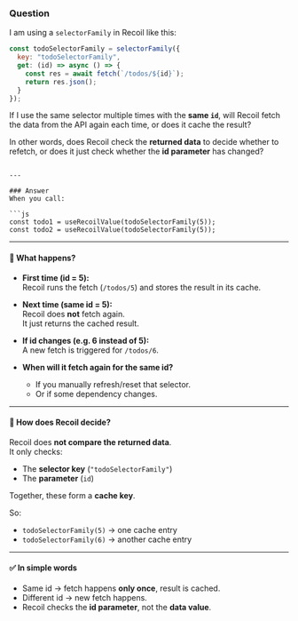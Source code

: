 ### Question
I am using a `selectorFamily` in Recoil like this:

```js
const todoSelectorFamily = selectorFamily({
  key: "todoSelectorFamily",
  get: (id) => async () => {
    const res = await fetch(`/todos/${id}`);
    return res.json();
  }
});
```

If I use the same selector multiple times with the **same `id`**, will Recoil fetch the data from the API again each time, or does it cache the result?

In other words, does Recoil check the **returned data** to decide whether to refetch, or does it just check whether the **id parameter** has changed?
```

---

### Answer
When you call:

```js
const todo1 = useRecoilValue(todoSelectorFamily(5));
const todo2 = useRecoilValue(todoSelectorFamily(5));
```

---

#### 🔹 What happens?

- **First time (id = 5):**  
  Recoil runs the fetch (`/todos/5`) and stores the result in its cache.

- **Next time (same id = 5):**  
  Recoil does **not** fetch again.  
  It just returns the cached result.

- **If id changes (e.g. 6 instead of 5):**  
  A new fetch is triggered for `/todos/6`.

- **When will it fetch again for the same id?**  
  - If you manually refresh/reset that selector.  
  - Or if some dependency changes.  

---

#### 🔹 How does Recoil decide?

Recoil does **not compare the returned data**.  
It only checks:

- The **selector key** (`"todoSelectorFamily"`)  
- The **parameter** (`id`)  

Together, these form a **cache key**.  

So:  
- `todoSelectorFamily(5)` → one cache entry  
- `todoSelectorFamily(6)` → another cache entry  

---

#### ✅ In simple words
- Same id → fetch happens **only once**, result is cached.  
- Different id → new fetch happens.  
- Recoil checks the **id parameter**, not the **data value**.
